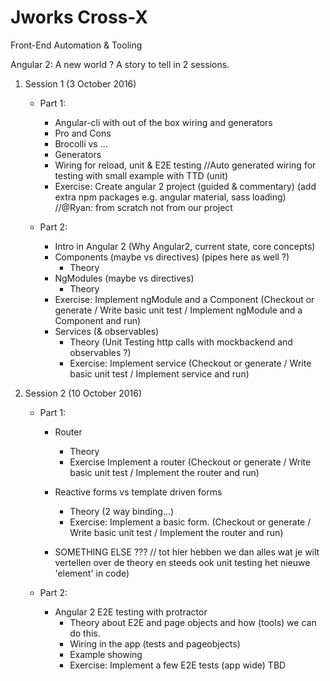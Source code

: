 # Jworks Cross-X
Front-End
Automation & Tooling

Angular 2: A new world ?
A story to tell in 2 sessions.


1. Session 1 (3 October 2016)
    * Part 1:
        * Angular-cli with out of the box wiring and generators
        * Pro and Cons
        * Brocolli vs ...
        * Generators
        * Wiring for reload, unit & E2E testing //Auto generated wiring for testing with small example with TTD (unit)
        * Exercise: Create angular 2 project (guided & commentary) (add extra  npm packages e.g. angular material, sass loading)   //@Ryan:  from scratch  not from our project

    * Part 2:
        * Intro in Angular 2 (Why Angular2, current state, core concepts)
        * Components (maybe vs directives)  (pipes here as well ?)
            * Theory
        * NgModules (maybe vs directives)
            * Theory
        * Exercise: Implement ngModule and a Component (Checkout or generate / Write basic unit test / Implement ngModule and a Component  and run)
        * Services (& observables)
            * Theory (Unit Testing http calls with mockbackend   and observables ?)
            * Exercise: Implement service (Checkout or generate / Write basic unit test / Implement service and run)

2. Session 2 (10 October 2016)
    * Part 1:
        * Router
            * Theory
            * Exercise  Implement a router (Checkout or generate / Write basic unit test / Implement the router and run)
        * Reactive forms vs template driven forms
            * Theory (2 way binding...)
            * Exercise: Implement a basic form. (Checkout or generate / Write basic unit test / Implement the router and run)

        * SOMETHING ELSE ??? // tot hier hebben we dan alles wat je wilt vertellen over de theory   en steeds ook unit testing het nieuwe 'element' in code)

    * Part 2:
        * Angular 2 E2E testing with protractor
            * Theory about E2E and page objects and how (tools) we can do this.
            * Wiring in the app (tests and pageobjects)
            * Example showing
            * Exercise: Implement a few E2E tests (app wide) TBD
